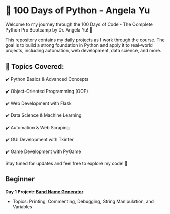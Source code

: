 # 🚀 100 Days of Python - Angela Yu
Welcome to my journey through the 100 Days of Code - The Complete Python Pro Bootcamp by Dr. Angela Yu! 🎯

This repository contains my daily projects as I work through the course. The goal is to build a strong foundation in Python and apply it to real-world projects, including automation, web development, data science, and more.

## 📌 Topics Covered:
✔️ Python Basics & Advanced Concepts

✔️ Object-Oriented Programming (OOP)

✔️ Web Development with Flask

✔️ Data Science & Machine Learning

✔️ Automation & Web Scraping

✔️ GUI Development with Tkinter

✔️ Game Development with PyGame

Stay tuned for updates and feel free to explore my code! 🚀

## Beginner
**Day 1 Project: [Band Name Generator](https://github.com/InaJaweed/100-Days-Python/tree/main/Day01)**
- Topics: Printing, Commenting, Debugging, String Manipulation, and Variables
